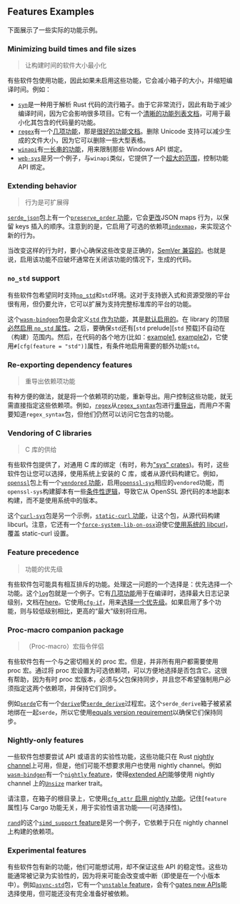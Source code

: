 ## Features Examples

下面展示了一些实际的功能示例。

### Minimizing build times and file sizes

> 让构建时间的软件大小最小化

有些软件包使用功能，因此如果未启用这些功能，它会减小箱子的大小，并缩短编译时间。例如：

- [`syn`]是一种用于解析 Rust 代码的流行箱子。由于它非常流行，因此有助于减少编译时间，因为它会影响很多项目。它有一个[清晰的功能列表文档][syn-features]，可用于最小化其包含的代码量的功能。
- [`regex`]有一个[几项功能][regex-features]，那是[很好的功能文档][regex-docs]。删除 Unicode 支持可以减少生成的文件大小，因为它可以删除一些大型表格。
- [`winapi`]有[一长串的功能][winapi-features]，用来限制那些 Windows API 绑定。
- [`web-sys`]是另一个例子，与`winapi`类似，它提供了一个[超大的范围][web-sys-features]，控制功能 API 绑定。

[`winapi`]: https://crates.io/crates/winapi
[winapi-features]: https://github.com/retep998/winapi-rs/blob/0.3.9/Cargo.toml#L25-L431
[`regex`]: https://crates.io/crates/regex
[`syn`]: https://crates.io/crates/syn
[syn-features]: https://docs.rs/syn/1.0.54/syn/#optional-features
[regex-features]: https://github.com/rust-lang/regex/blob/1.4.2/Cargo.toml#L33-L101
[regex-docs]: https://docs.rs/regex/1.4.2/regex/#crate-features
[`web-sys`]: https://crates.io/crates/web-sys
[web-sys-features]: https://github.com/rustwasm/wasm-bindgen/blob/0.2.69/crates/web-sys/Cargo.toml#L32-L1395

### Extending behavior

> 行为是可扩展得

[`serde_json`]包上有一个[`preserve_order` 功能][serde_json-preserve_order]，它会[更改][serde_json-code]JSON maps 行为，以保留 keys 插入的顺序。注意到的是，它启用了可选的依赖项[`indexmap`]，来实现这个新的行为。

当改变这样的行为时，要小心确保这些改变是正确的，[SemVer 兼容的][semver compatible]。也就是说，启用该功能不应破坏通常在关闭该功能的情况下，生成的代码。

[`serde_json`]: https://crates.io/crates/serde_json
[serde_json-preserve_order]: https://github.com/serde-rs/json/blob/v1.0.60/Cargo.toml#L53-L56
[semver compatible]: features.md#semver-compatibility
[serde_json-code]: https://github.com/serde-rs/json/blob/v1.0.60/src/map.rs#L23-L26
[`indexmap`]: https://crates.io/crates/indexmap

### `no_std` support

有些软件包希望同时支持[`no_std`]和`std`环境。这对于支持嵌入式和资源受限的平台很有用，但仍要允许，它可以扩展为支持完整标准库的平台的功能。

这个[`wasm-bindgen`]包是会定义[`std` 作为功能][wasm-bindgen-std]，其是[默认启用的][wasm-bindgen-default]。在 library 的顶层[必然启用 `no_std` 属性][wasm-bindgen-no_std]。之后，要确保`std`还有[`std` prelude][`std` 预载]不自动在（构建）范围内。然后，在代码的各个地方(比如：[example1][wasm-bindgen-cfg1], [example2][wasm-bindgen-cfg2])，它使用`#[cfg(feature = "std")]`属性，有条件地启用需要的额外功能`std`。

[`no_std`]: ../../reference/names/preludes.html#the-no_std-attribute
[`wasm-bindgen`]: https://crates.io/crates/wasm-bindgen
[`std` prelude]: ../../std/prelude/index.html
[wasm-bindgen-std]: https://github.com/rustwasm/wasm-bindgen/blob/0.2.69/Cargo.toml#L25
[wasm-bindgen-default]: https://github.com/rustwasm/wasm-bindgen/blob/0.2.69/Cargo.toml#L23
[wasm-bindgen-no_std]: https://github.com/rustwasm/wasm-bindgen/blob/0.2.69/src/lib.rs#L8
[wasm-bindgen-cfg1]: https://github.com/rustwasm/wasm-bindgen/blob/0.2.69/src/lib.rs#L270-L273
[wasm-bindgen-cfg2]: https://github.com/rustwasm/wasm-bindgen/blob/0.2.69/src/lib.rs#L67-L75

### Re-exporting dependency features

> 重导出依赖项功能

有种方便的做法，就是将一个依赖项的功能，重新导出。用户控制这些功能，就无需直接指定这些依赖项。例如，[`regex`]从[`regex_syntax`][regex_syntax-features]包进行[重导出][regex-re-export]，而用户不需要知道`regex_syntax`包，但他们仍然可以访问它包含的功能。

[regex-re-export]: https://github.com/rust-lang/regex/blob/1.4.2/Cargo.toml#L65-L89
[regex_syntax-features]: https://github.com/rust-lang/regex/blob/1.4.2/regex-syntax/Cargo.toml#L17-L32

### Vendoring of C libraries

> C 库的供给

有些软件包提供了，对通用 C 库的绑定（有时，称为["sys" crates][sys])。有时，这些软件包让您可以选择，使用系统上安装的 C 库，或者从源代码构建它。例如，[`openssl`]包上有一个[`vendored` 功能][openssl-vendored]，启用[`openssl-sys`]相应的`vendored`功能，而`openssl-sys`构建脚本有一些[条件性逻辑][openssl-sys-cfg]，导致它从 OpenSSL 源代码的本地副本构建，而不是使用系统中的版本。

这个[`curl-sys`]包是另一个示例，[`static-curl`
功能][curl-sys-static]，让这个包，从源代码构建 libcurl。注意，它还有一个[`force-system-lib-on-osx`][curl-sys-macos]迫使它[使用系统的 libcurl][curl-sys-macos-code]，覆盖 static-curl 设置。

[`openssl`]: https://crates.io/crates/openssl
[`openssl-sys`]: https://crates.io/crates/openssl-sys
[sys]: build-scripts.zh.md#-sys-packages
[openssl-vendored]: https://github.com/sfackler/rust-openssl/blob/openssl-v0.10.31/openssl/Cargo.toml#L19
[build script]: build-scripts.zh.md
[openssl-sys-cfg]: https://github.com/sfackler/rust-openssl/blob/openssl-v0.10.31/openssl-sys/build/main.rs#L47-L54
[`curl-sys`]: https://crates.io/crates/curl-sys
[curl-sys-static]: https://github.com/alexcrichton/curl-rust/blob/0.4.34/curl-sys/Cargo.toml#L49
[curl-sys-macos]: https://github.com/alexcrichton/curl-rust/blob/0.4.34/curl-sys/Cargo.toml#L52
[curl-sys-macos-code]: https://github.com/alexcrichton/curl-rust/blob/0.4.34/curl-sys/build.rs#L15-L20

### Feature precedence

> 功能的优先级

有些软件包可能具有相互排斥的功能。处理这一问题的一个选择是：优先选择一个功能。这个[`log`]包就是一个例子。它有[几项功能][log-features]用于在编译时，选择最大日志记录级别，文档在[here][log-docs]。它使用[`cfg-if`]，用来[选择一个优先级][log-cfg-if]。如果启用了多个功能，则与较低级别相比，更高的“最大”级别将应用。

[`log`]: https://crates.io/crates/log
[log-features]: https://github.com/rust-lang/log/blob/0.4.11/Cargo.toml#L29-L42
[log-docs]: https://docs.rs/log/0.4.11/log/#compile-time-filters
[log-cfg-if]: https://github.com/rust-lang/log/blob/0.4.11/src/lib.rs#L1422-L1448
[`cfg-if`]: https://crates.io/crates/cfg-if

### Proc-macro companion package

> （Proc-macro）宏指令伴侣

有些软件包有一个与之密切相关的 proc 宏。但是，并非所有用户都需要使用 proc 宏。通过将 proc 宏设置为可选依赖项，可以方便地选择是否包含它。这很有帮助，因为有时 proc 宏版本，必须与父包保持同步，并且您不希望强制用户必须指定这两个依赖项，并保持它们同步。

例如[`serde`]它有一个[`derive`][serde-derive]使[`serde_derive`]过程宏。这个`serde_derive`箱子被紧紧地绑在一起`serde`，所以它使用[equals version
requirement][serde-equals]以确保它们保持同步。

[`serde`]: https://crates.io/crates/serde
[`serde_derive`]: https://crates.io/crates/serde_derive
[serde-derive]: https://github.com/serde-rs/serde/blob/v1.0.118/serde/Cargo.toml#L34-L35
[serde-equals]: https://github.com/serde-rs/serde/blob/v1.0.118/serde/Cargo.toml#L17

### Nightly-only features

<!-- TODO: 2022-2-25  -->

一些软件包想要尝试 API 或语言的实验性功能，这些功能只在 Rust [nightly channel]上可用，但是，他们可能不想要求用户也使用 nightly channel。例如[`wasm-bindgen`]有一个[`nightly` feature][wasm-bindgen-nightly]，使得[extended API][wasm-bindgen-unsize]能够使用 nightly channel 上的[`Unsize`] marker trait。

请注意，在箱子的根目录上，它使用[`cfg_attr` 启用 nightly
功能][wasm-bindgen-cfg_attr]。记住[`feature` 属性]与 Cargo 功能无关，用于实验性语言功能——(可选择性)。

[`rand`]的这个[`simd_support` feature][rand-simd_support]是另一个例子，它依赖于只在 nightly channel 上构建的依赖项。

[`wasm-bindgen`]: https://crates.io/crates/wasm-bindgen
[nightly channel]: ../../book/appendix-07-nightly-rust.html
[wasm-bindgen-nightly]: https://github.com/rustwasm/wasm-bindgen/blob/0.2.69/Cargo.toml#L27
[wasm-bindgen-unsize]: https://github.com/rustwasm/wasm-bindgen/blob/0.2.69/src/closure.rs#L257-L269
[`unsize`]: ../../std/marker/trait.Unsize.html
[wasm-bindgen-cfg_attr]: https://github.com/rustwasm/wasm-bindgen/blob/0.2.69/src/lib.rs#L11
[`feature` attribute]: ../../unstable-book/index.html
[`rand`]: https://crates.io/crates/rand
[rand-simd_support]: https://github.com/rust-random/rand/blob/0.7.3/Cargo.toml#L40

### Experimental features

有些软件包有新的功能，他们可能想试用，却不保证这些 API 的稳定性。这些功能通常被记录为实验性的，因为将来可能会改变或中断（即使是在一个小版本中）。例如[`async-std`]包，它有一个[`unstable` feature][async-std-unstable]，会有个[gates
new APIs][async-std-gate]能选择使用，但可能还没有完全准备好被依赖。

[`async-std`]: https://crates.io/crates/async-std
[async-std-unstable]: https://github.com/async-rs/async-std/blob/v1.8.0/Cargo.toml#L38-L42
[async-std-gate]: https://github.com/async-rs/async-std/blob/v1.8.0/src/macros.rs#L46
